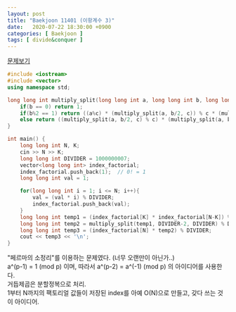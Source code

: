 ```yaml
---
layout: post
title: "Baekjoon 11401 (이항계수 3)"
date:   2020-07-22 18:30:00 +0900
categories: [ Baekjoon ]
tags: [ divide&conquer ]
---
```


[문제보기][prob]
<!-- more -->
```c++
#include <iostream>
#include <vector>
using namespace std;

long long int multiply_split(long long int a, long long int b, long long int c) {  // a^b = ? (mod c)
    if(b == 0) return 1;
    if(b%2 == 1) return ((a%c) * (multiply_split(a, b/2, c)) % c * (multiply_split(a, b/2, c) % c)) % c;
    else return ((multiply_split(a, b/2, c) % c) * (multiply_split(a, b/2, c) % c)) % c;
}

int main() {
    long long int N, K;
    cin >> N >> K;
    long long int DIVIDER = 1000000007;
    vector<long long int> index_factorial;
    index_factorial.push_back(1);  // 0! = 1
    long long int val = 1;

    for(long long int i = 1; i <= N; i++){
        val = (val * i) % DIVIDER;
        index_factorial.push_back(val);
    }
    long long int temp1 = (index_factorial[K] * index_factorial[N-K]) % DIVIDER;
    long long int temp2 = multiply_split(temp1, DIVIDER-2, DIVIDER) % DIVIDER;
    long long int temp3 = (index_factorial[N] * temp2) % DIVIDER;
    cout << temp3 << '\n';
}
```

"페르마의 소정리"를 이용하는 문제였다. (너무 오랜만이 아닌가..)  
a^(p-1) = 1 (mod p) 이며, 따라서 a^(p-2) = a^(-1) (mod p) 의 아이디어를 사용한다.  
거듭제곱은 분할정복으로 처리.  
1부터 N까지의 팩토리얼 값들이 저장된 index를 아예 O(N)으로 만들고, 갖다 쓰는 것이 아이디어.


[prob]:  https://www.acmicpc.net/problem/11401